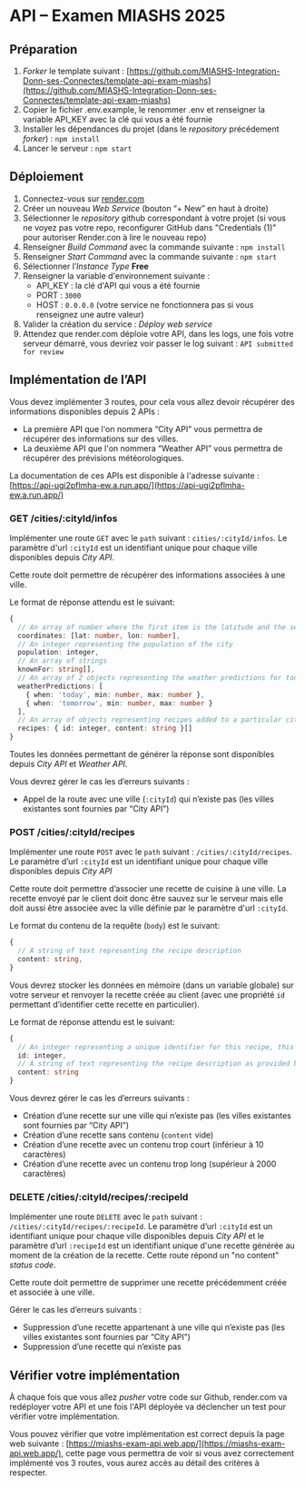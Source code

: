 # API – Examen MIASHS 2025 

## Préparation

1. *Forker* le template suivant : [https://github.com/MIASHS-Integration-Donn-ses-Connectes/template-api-exam-miashs](https://github.com/MIASHS-Integration-Donn-ses-Connectes/template-api-exam-miashs)
2. Copier le fichier .env.example, le renommer .env et renseigner la variable API_KEY avec la clé qui vous a été fournie
3. Installer les dépendances du projet (dans le *repository* précédement *forker*) : `npm install`
4. Lancer le serveur : `npm start`

## Déploiement

1. Connectez-vous sur [render.com](https://dashboard.render.com)
2. Créer un nouveau *Web Service* (bouton “+ New” en haut à droite)
3. Sélectionner le *repository* github correspondant à votre projet (si vous ne voyez pas votre repo, reconfigurer GitHub dans "Credentials (1)" pour autoriser Render.con à lire le nouveau repo)
4. Renseigner *Build Command* avec la commande suivante : `npm install`
5. Renseigner *Start Command* avec la commande suivante : `npm start`
6. Sélectionner l’*Instance Type* **Free**
7. Renseigner la variable d'environnement suivante :
   - API_KEY : la clé d'API qui vous a été fournie
   - PORT : `3000`
   - HOST : `0.0.0.0` (votre service ne fonctionnera pas si vous renseignez une autre valeur)
8. Valider la création du service : *Déploy web service*
9. Attendez que render.com déploie votre API, dans les logs, une fois votre serveur démarré, vous devriez voir passer le log suivant : `API submitted for review`

## Implémentation de l’API

Vous devez implémenter 3 routes, pour cela vous allez devoir récupérer des informations disponibles depuis 2 APIs :
- La première API que l'on nommera “City API” vous permettra de récupérer des informations sur des villes.
- La deuxième API que l'on nommera “Weather API” vous permettra de récupérer des prévisions météorologiques.

La documentation de ces APIs est disponible à l'adresse suivante : [https://api-ugi2pflmha-ew.a.run.app/](https://api-ugi2pflmha-ew.a.run.app/)

### GET /cities/:cityId/infos

Implémenter une route `GET` avec le `path` suivant : `cities/:cityId/infos`. Le paramètre d'url `:cityId` est un identifiant unique pour chaque ville disponibles depuis *City API*.

Cette route doit permettre de récupérer des informations associées à une ville.

Le format de réponse attendu est le suivant: 

```ts
{
  // An array of number where the first item is the latitude and the second the longitude of the city
  coordinates: [lat: number, lon: number],
  // An integer representing the population of the city
  population: integer,
  // An array of strings
  knownFor: string[],
  // An array of 2 objects representing the weather predictions for today and tomorrow
  weatherPredictions: [
    { when: 'today', min: number, max: number },
    { when: 'tomorrow', min: number, max: number }
  ],
  // An array of objects representing recipes added to a particular city, should be an empty array when no recipes has been added yet
  recipes: { id: integer, content: string }[] 
}
```

Toutes les données permettant de générer la réponse sont disponibles depuis *City API* et *Weather API*.

Vous devrez gérer le cas les d’erreurs suivants :
  - Appel de la route avec une ville (`:cityId`) qui n’existe pas (les villes existantes sont fournies par “City API”)

### POST /cities/:cityId/recipes

Implémenter une route `POST` avec le `path` suivant : `/cities/:cityId/recipes`. Le paramètre d’url `:cityId` est un identifiant unique pour chaque ville disponibles depuis *City API*

Cette route doit permettre d’associer une recette de cuisine à une ville. La recette envoyé par le client doit donc être sauvez sur le serveur mais elle doit aussi être associée avec la ville définie par le paramètre d'url `:cityId`.

Le format du contenu de la requête (`body`) est le suivant: 

```ts
{
  // A string of text representing the recipe description
  content: string,
}
```

Vous devrez stocker les données en mémoire (dans un variable globale) sur votre serveur et renvoyer la recette créée au client (avec une propriété `id` permettant d’identifier cette recette en particulier).

Le format de réponse attendu est le suivant: 

```ts
{
  // An integer representing a unique identifier for this recipe, this id could be used to retrieve and/or delete this recipe
  id: integer,
  // A string of text representing the recipe description as provided by the client in the request body
  content: string
}
```

Vous devrez gérer le cas les d’erreurs suivants :
  - Création d’une recette sur une ville qui n’existe pas (les villes existantes sont fournies par “City API”)
  - Création d’une recette sans contenu (`content` vide)
  - Création d’une recette avec un contenu trop court (inférieur à 10 caractères)
  - Création d’une recette avec un contenu trop long (supérieur à 2000 caractères)

### DELETE /cities/:cityId/recipes/:recipeId

Implémenter une route `DELETE` avec le `path` suivant : `/cities/:cityId/recipes/:recipeId`. Le paramètre d’url `:cityId` est un identifiant unique pour chaque ville disponibles depuis *City API* et le paramètre d’url `:recipeId` est un identifiant unique d'une recette générée au moment de la création de la recette. Cette route répond un "no content" *status code*. 

Cette route doit permettre de supprimer une recette précédemment créée et associée à une ville.

Gérer le cas les d’erreurs suivants :
  - Suppression d’une recette appartenant à une ville qui n’existe pas (les villes existantes sont fournies par “City API”)
  - Suppression d’une recette qui n’existe pas

## Vérifier votre implémentation

À chaque fois que vous allez *pusher* votre code sur Github, render.com va redéployer votre API et une fois l'API déployée va déclencher un test pour vérifier votre implémentation. 

Vous pouvez vérifier que votre implémentation est correct depuis la page web suivante : [https://miashs-exam-api.web.app/](https://miashs-exam-api.web.app/), cette page vous permettra de voir si vous avez correctement implémenté vos 3 routes, vous aurez accès au détail des critères à respecter.
